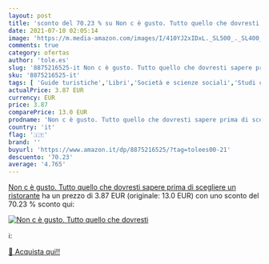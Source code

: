 ```yaml
---
layout: post
title: 'sconto del 70.23 % su Non c è gusto. Tutto quello che dovresti  '
date: 2021-07-10 02:05:14
image: 'https://m.media-amazon.com/images/I/410YJ2xIDxL._SL500_._SL400_.jpg'
comments: true
category: ofertas
author: 'tole.es'
slug: '8875216525-it Non c è gusto. Tutto quello che dovresti sapere prima di...'
sku: '8875216525-it'
tags: [ 'Guide turistiche','Libri','Società e scienze sociali','Studi culturali e sociali','Tempo libero','Viaggi', ]
actualPrice: 3.87 EUR
currency: EUR
price: 3.87
comparePrice: 13.0 EUR
prodname: 'Non c è gusto. Tutto quello che dovresti sapere prima di scegliere un ristorante'
country: 'it'
flag: '🇮🇹'
brand: ''
buyurl: 'https://www.amazon.it/dp/8875216525/?tag=tolees00-21'
descuento: '70.23'
average: '4.765'
---
```


[Non c è gusto. Tutto quello che dovresti sapere prima di scegliere un ristorante](https://www.amazon.it/dp/8875216525/?tag=tolees00-21) ha un prezzo di 3.87 EUR (originale: 13.0 EUR) con uno sconto del 70.23 % sconto qui:

[![Non c è gusto. Tutto quello che dovresti](https://m.media-amazon.com/images/I/410YJ2xIDxL._SL500_._SL400_.jpg)](https://www.amazon.it/dp/8875216525/?tag=tolees00-21)

ℹ️:


[🛒 Acquista qui!!](https://www.amazon.it/dp/8875216525/?tag=tolees00-21)
